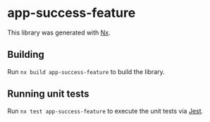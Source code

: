 # app-success-feature

This library was generated with [Nx](https://nx.dev).

## Building

Run `nx build app-success-feature` to build the library.

## Running unit tests

Run `nx test app-success-feature` to execute the unit tests via [Jest](https://jestjs.io).
